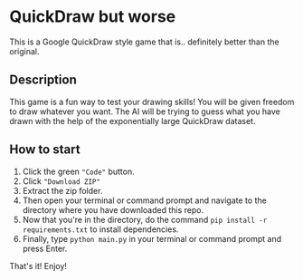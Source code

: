 # QuickDraw but worse

This is a Google QuickDraw style game that is.. definitely better than the original. 

## Description

This game is a fun way to test your drawing skills! You will be given freedom to draw whatever you want. The AI will be trying to guess what you have drawn with the help of the exponentially large QuickDraw dataset.

## How to start

1. Click the green `"Code"` button.
2. Click `"Download ZIP"`
3. Extract the zip folder.
4. Then open your terminal or command prompt and navigate to the directory where you have downloaded this repo. 
5. Now that you're in the directory, do the command `pip install -r requirements.txt` to install dependencies.
6. Finally, type `python main.py` in your terminal or command prompt and press Enter.

That's it! Enjoy!
